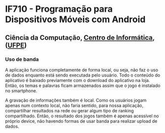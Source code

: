 # IF710 - Programação para Dispositivos Móveis com Android

## Ciência da Computação, [Centro de Informática](http://www.cin.ufpe.br), ([UFPE](http://www.ufpe.br))

### Uso de banda

A aplicação funciona completamente de forma local, ou seja, não faz o uso de dados enquanto está sendo executada pelo usuário. Todo o conteúdo do aplicativo é baixado previamente com o download do aplicativo na loja. Então, os temas e palavras ficam armazenados assim que o jogo é instalado no smartphone.

A gravação de informações também é local. Como os usuários jogam apenas num contexto local, não faria sentido, para nossa aplicação, compartilhar resultados na rede ou gerar algum tipo de ranking compartilhado. Então, o resultado dos jogos também é apenas acessível no próprio device, não havendo formas de usar banda para realizar upload de dados.
